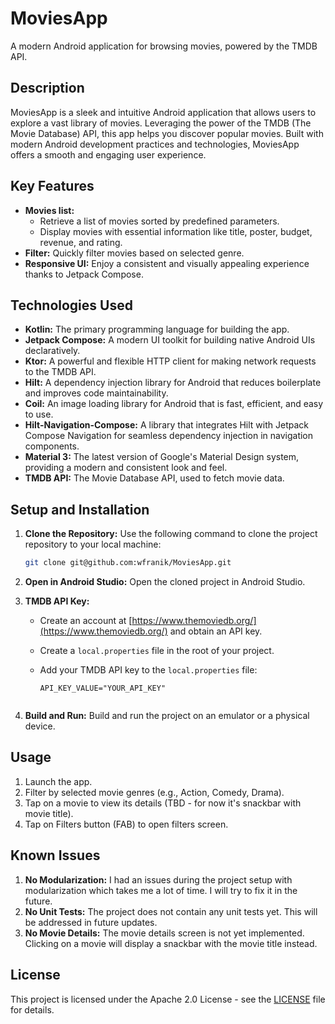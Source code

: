 # MoviesApp

A modern Android application for browsing movies, powered by the TMDB API.

## Description

MoviesApp is a sleek and intuitive Android application that allows users to explore a vast library
of movies. Leveraging the power of the TMDB (The Movie Database) API, this app helps you discover
popular movies. Built with modern Android development
practices and technologies, MoviesApp offers a smooth and engaging user experience.

## Key Features

* **Movies list:**
    * Retrieve a list of movies sorted by predefined parameters.
    * Display movies with essential information like title, poster, budget, revenue, and rating.
* **Filter:** Quickly filter movies based on selected genre.
* **Responsive UI:** Enjoy a consistent and visually appealing experience thanks to Jetpack Compose.

## Technologies Used

* **Kotlin:** The primary programming language for building the app.
* **Jetpack Compose:** A modern UI toolkit for building native Android UIs declaratively.
* **Ktor:** A powerful and flexible HTTP client for making network requests to the TMDB API.
* **Hilt:** A dependency injection library for Android that reduces boilerplate and improves code
  maintainability.
* **Coil:** An image loading library for Android that is fast, efficient, and easy to use.
* **Hilt-Navigation-Compose:** A library that integrates Hilt with Jetpack Compose Navigation for
  seamless dependency injection in navigation components.
* **Material 3:** The latest version of Google's Material Design system, providing a modern and
  consistent look and feel.
* **TMDB API:** The Movie Database API, used to fetch movie data.

## Setup and Installation

1. **Clone the Repository:** Use the following command to clone the project repository to your local
   machine:

   ```bash
   git clone git@github.com:wfranik/MoviesApp.git

2. **Open in Android Studio:** Open the cloned project in Android Studio.
3. **TMDB API Key:**
    * Create an account at [https://www.themoviedb.org/](https://www.themoviedb.org/) and obtain an
      API key.
    * Create a `local.properties` file in the root of your project.
    * Add your TMDB API key to the `local.properties` file:

      ```properties
      API_KEY_VALUE="YOUR_API_KEY" 


4. **Build and Run:** Build and run the project on an emulator or a physical device.

## Usage

1. Launch the app.
2. Filter by selected movie genres (e.g., Action, Comedy, Drama).
3. Tap on a movie to view its details (TBD - for now it's snackbar with movie title).
4. Tap on Filters button (FAB) to open filters screen.

## Known Issues

1. **No Modularization:** I had an issues during the project setup with modularization which takes
   me a lot of time. I will try to fix it in the future.
2. **No Unit Tests:** The project does not contain any unit tests yet. This will be addressed in
   future updates.
3. **No Movie Details:** The movie details screen is not yet implemented. Clicking on a movie will
   display a snackbar with the movie title instead.

## License

This project is licensed under the Apache 2.0 License - see the [LICENSE](LICENSE) file for details. 
        
